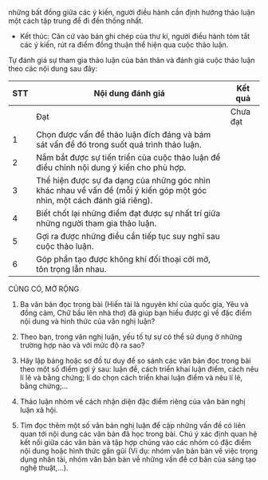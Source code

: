 những bất đồng giữa các ý kiến, người điều hành cần định hướng thảo luận một cách tập trung để đi đến thống nhất.

- Kết thúc: Căn cứ vào bản ghi chép của thư kí, người điều hành tóm tắt các ý kiến, rút ra điểm đồng thuận thể hiện qua cuộc thảo luận.

Tự đánh giá sự tham gia thảo luận của bản thân và đánh giá cuộc thảo luận theo các nội dung sau đây:

STT | Nội dung đánh giá | Kết quả
--- | --- | ---
 | | Đạt | Chưa đạt
1 | Chọn được vấn đề thảo luận đích đáng và bám sát vấn đề đó trong suốt quá trình thảo luận. | |
2 | Nắm bắt được sự tiến triển của cuộc thảo luận để điều chỉnh nội dung ý kiến cho phù hợp. | |
3 | Thể hiện được sự đa dạng của những góc nhìn khác nhau về vấn đề (mỗi ý kiến góp một góc nhìn, một cách đánh giá riêng). | |
4 | Biết chốt lại những điểm đạt được sự nhất trí giữa những người tham gia thảo luận. | |
5 | Gợi ra được những điều cần tiếp tục suy nghĩ sau cuộc thảo luận. | |
6 | Góp phần tạo được không khí đối thoại cởi mở, tôn trọng lẫn nhau. | |

CŨNG CÓ, MỞ RỘNG

1. Ba văn bản đọc trong bài (Hiến tài là nguyên khí của quốc gia, Yêu và đồng cảm, Chữ bầu lên nhà thơ) đã giúp bạn hiểu được gì về đặc điểm nội dung và hình thức của văn nghị luận?

2. Theo bạn, trong văn nghị luận, yếu tố tự sự có thể sử dụng ở những trường hợp nào và với mức độ ra sao?

3. Hãy lập bảng hoặc sơ đồ tư duy để so sánh các văn bản đọc trong bài theo một số điểm gợi ý sau: luận đề, cách triển khai luận điểm, cách nêu lí lẽ và bằng chứng; lí do chọn cách triển khai luận điểm và nêu lí lẽ, bằng chứng;...

4. Thảo luận nhóm về cách nhận diện đặc điểm riêng của văn bản nghị luận xã hội.

5. Tìm đọc thêm một số văn bản nghị luận để cập những vấn đề có liên quan tới nội dung các văn bản đã học trong bài. Chú ý xác định quan hệ kết nối giữa các văn bản và tập hợp chúng vào các nhóm có đặc điểm nội dung hoặc hình thức gần gũi (Ví dụ: nhóm văn bản bàn về việc trọng dụng nhân tài, nhóm văn bản bàn về những vấn đề cơ bản của sáng tạo nghệ thuật,...).